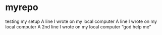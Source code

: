 # myrepo
testing my setup
A line I wrote on my local computer
A line I wrote on my local computer
A 2nd line I wrote on my local computer
“god help me”
